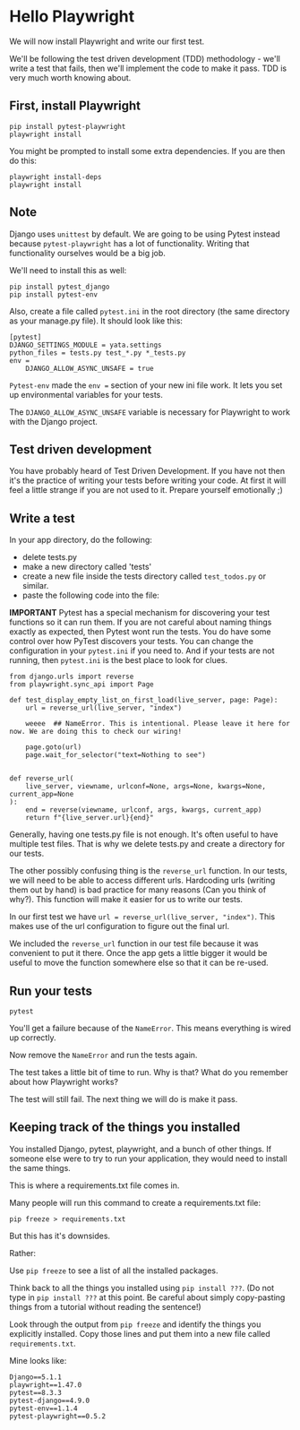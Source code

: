 # Hello Playwright 

We will now install Playwright and write our first test.

We'll be following the test driven development (TDD) methodology - we'll write a test that fails, then we'll implement the code to make it pass. TDD is very much worth knowing about. 

## First, install Playwright

```
pip install pytest-playwright
playwright install
```

You might be prompted to install some extra dependencies. If you are then do this:

```
playwright install-deps  
playwright install
```

## Note

Django uses `unittest` by default. We are going to be using Pytest instead because `pytest-playwright` has a lot of functionality. Writing that functionality ourselves would be a big job.

We'll need to install this as well:

```
pip install pytest_django
pip install pytest-env
```

Also, create a file called `pytest.ini` in the root directory (the same directory as your manage.py file). It should look like this:

```
[pytest]
DJANGO_SETTINGS_MODULE = yata.settings
python_files = tests.py test_*.py *_tests.py
env =
    DJANGO_ALLOW_ASYNC_UNSAFE = true

```

`Pytest-env` made the `env =` section of your new ini file work. It lets you set up environmental variables for your tests. 

The `DJANGO_ALLOW_ASYNC_UNSAFE` variable is necessary for Playwright to work with the Django project.

## Test driven development 

You have probably heard of Test Driven Development. If you have not then it's the practice of writing your tests before writing your code. At first it will feel a little strange if you are not used to it. Prepare yourself emotionally ;)

## Write a test 

In your app directory, do the following:

- delete tests.py
- make a new directory called 'tests'
- create a new file inside the tests directory called `test_todos.py` or similar. 
- paste the following code into the file:

**IMPORTANT** Pytest has a special mechanism for discovering your test functions so it can run them. If you are not careful about naming things exactly as expected, then Pytest wont run the tests.  You do have some control over how PyTest discovers your tests. You can change the configuration in your `pytest.ini` if you need to. And if your tests are not running, then `pytest.ini` is the best place to look for clues.

```
from django.urls import reverse
from playwright.sync_api import Page

def test_display_empty_list_on_first_load(live_server, page: Page):
    url = reverse_url(live_server, "index")

    weeee  ## NameError. This is intentional. Please leave it here for now. We are doing this to check our wiring!

    page.goto(url)
    page.wait_for_selector("text=Nothing to see")


def reverse_url(
    live_server, viewname, urlconf=None, args=None, kwargs=None, current_app=None
):
    end = reverse(viewname, urlconf, args, kwargs, current_app)
    return f"{live_server.url}{end}"
```

Generally, having one tests.py file is not enough. It's often useful to have multiple test files. That is why we delete tests.py and create a directory for our tests.

The other possibly confusing thing is the `reverse_url` function. In our tests, we will need to be able to access different urls. Hardcoding urls (writing them out by hand) is bad practice for many reasons (Can you think of why?). This function will make it easier for us to write our tests.

In our first test we have `url = reverse_url(live_server, "index")`.  This makes use of the url configuration to figure out the final url.

We included the `reverse_url` function in our test file because it was convenient to put it there. Once the app gets a little bigger it would be useful to move the function somewhere else so that it can be re-used.

## Run your tests

```
pytest
```

You'll get a failure because of the `NameError`. This means everything is wired up correctly.

Now remove the `NameError` and run the tests again. 

The test takes a little bit of time to run. Why is that? What do you remember about how Playwright works?

The test will still fail. The next thing we will do is make it pass.

## Keeping track of the things you installed 

You installed Django, pytest, playwright, and a bunch of other things. If someone else were to try to run your application, they would need to install the same things.

This is where a requirements.txt  file comes in.

Many people will run this command to create a requirements.txt file:

```
pip freeze > requirements.txt
```

But this has it's downsides.

Rather:

Use `pip freeze` to see a list of all the installed packages. 

Think back to all the things you installed using `pip install ???`. (Do not type in `pip install ???` at this point. Be careful about simply copy-pasting things from a tutorial without reading the sentence!)

Look through the output from `pip freeze` and identify the things you explicitly installed. Copy those lines and put them into a new file called `requirements.txt`.

Mine looks like:

```
Django==5.1.1
playwright==1.47.0
pytest==8.3.3
pytest-django==4.9.0
pytest-env==1.1.4
pytest-playwright==0.5.2
```